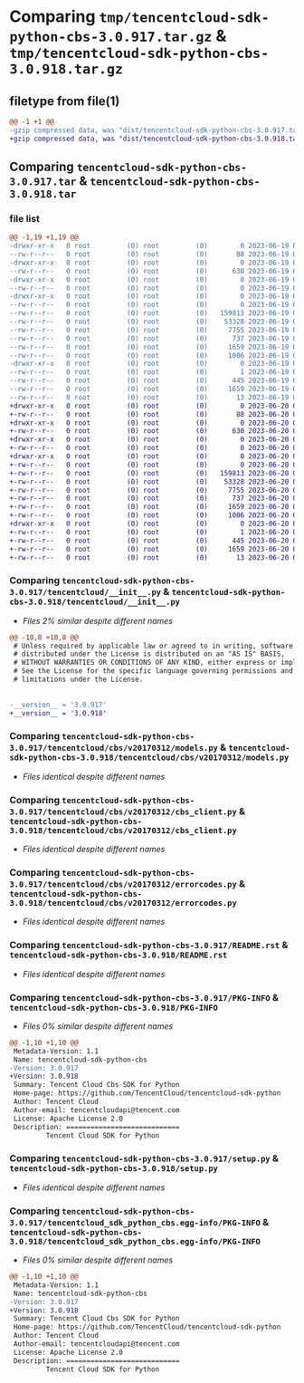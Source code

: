 # Comparing `tmp/tencentcloud-sdk-python-cbs-3.0.917.tar.gz` & `tmp/tencentcloud-sdk-python-cbs-3.0.918.tar.gz`

## filetype from file(1)

```diff
@@ -1 +1 @@
-gzip compressed data, was "dist/tencentcloud-sdk-python-cbs-3.0.917.tar", last modified: Mon Jun 19 00:19:51 2023, max compression
+gzip compressed data, was "dist/tencentcloud-sdk-python-cbs-3.0.918.tar", last modified: Tue Jun 20 02:35:04 2023, max compression
```

## Comparing `tencentcloud-sdk-python-cbs-3.0.917.tar` & `tencentcloud-sdk-python-cbs-3.0.918.tar`

### file list

```diff
@@ -1,19 +1,19 @@
-drwxr-xr-x   0 root         (0) root         (0)        0 2023-06-19 00:19:51.000000 tencentcloud-sdk-python-cbs-3.0.917/
--rw-r--r--   0 root         (0) root         (0)       88 2023-06-19 00:19:51.000000 tencentcloud-sdk-python-cbs-3.0.917/setup.cfg
-drwxr-xr-x   0 root         (0) root         (0)        0 2023-06-19 00:19:51.000000 tencentcloud-sdk-python-cbs-3.0.917/tencentcloud/
--rw-r--r--   0 root         (0) root         (0)      630 2023-06-19 00:19:51.000000 tencentcloud-sdk-python-cbs-3.0.917/tencentcloud/__init__.py
-drwxr-xr-x   0 root         (0) root         (0)        0 2023-06-19 00:19:51.000000 tencentcloud-sdk-python-cbs-3.0.917/tencentcloud/cbs/
--rw-r--r--   0 root         (0) root         (0)        0 2023-06-19 00:19:51.000000 tencentcloud-sdk-python-cbs-3.0.917/tencentcloud/cbs/__init__.py
-drwxr-xr-x   0 root         (0) root         (0)        0 2023-06-19 00:19:51.000000 tencentcloud-sdk-python-cbs-3.0.917/tencentcloud/cbs/v20170312/
--rw-r--r--   0 root         (0) root         (0)        0 2023-06-19 00:19:51.000000 tencentcloud-sdk-python-cbs-3.0.917/tencentcloud/cbs/v20170312/__init__.py
--rw-r--r--   0 root         (0) root         (0)   159813 2023-06-19 00:19:51.000000 tencentcloud-sdk-python-cbs-3.0.917/tencentcloud/cbs/v20170312/models.py
--rw-r--r--   0 root         (0) root         (0)    53328 2023-06-19 00:19:51.000000 tencentcloud-sdk-python-cbs-3.0.917/tencentcloud/cbs/v20170312/cbs_client.py
--rw-r--r--   0 root         (0) root         (0)     7755 2023-06-19 00:19:51.000000 tencentcloud-sdk-python-cbs-3.0.917/tencentcloud/cbs/v20170312/errorcodes.py
--rw-r--r--   0 root         (0) root         (0)      737 2023-06-19 00:19:51.000000 tencentcloud-sdk-python-cbs-3.0.917/README.rst
--rw-r--r--   0 root         (0) root         (0)     1659 2023-06-19 00:19:51.000000 tencentcloud-sdk-python-cbs-3.0.917/PKG-INFO
--rw-r--r--   0 root         (0) root         (0)     1006 2023-06-19 00:19:51.000000 tencentcloud-sdk-python-cbs-3.0.917/setup.py
-drwxr-xr-x   0 root         (0) root         (0)        0 2023-06-19 00:19:51.000000 tencentcloud-sdk-python-cbs-3.0.917/tencentcloud_sdk_python_cbs.egg-info/
--rw-r--r--   0 root         (0) root         (0)        1 2023-06-19 00:19:51.000000 tencentcloud-sdk-python-cbs-3.0.917/tencentcloud_sdk_python_cbs.egg-info/dependency_links.txt
--rw-r--r--   0 root         (0) root         (0)      445 2023-06-19 00:19:51.000000 tencentcloud-sdk-python-cbs-3.0.917/tencentcloud_sdk_python_cbs.egg-info/SOURCES.txt
--rw-r--r--   0 root         (0) root         (0)     1659 2023-06-19 00:19:51.000000 tencentcloud-sdk-python-cbs-3.0.917/tencentcloud_sdk_python_cbs.egg-info/PKG-INFO
--rw-r--r--   0 root         (0) root         (0)       13 2023-06-19 00:19:51.000000 tencentcloud-sdk-python-cbs-3.0.917/tencentcloud_sdk_python_cbs.egg-info/top_level.txt
+drwxr-xr-x   0 root         (0) root         (0)        0 2023-06-20 02:35:04.000000 tencentcloud-sdk-python-cbs-3.0.918/
+-rw-r--r--   0 root         (0) root         (0)       88 2023-06-20 02:35:04.000000 tencentcloud-sdk-python-cbs-3.0.918/setup.cfg
+drwxr-xr-x   0 root         (0) root         (0)        0 2023-06-20 02:35:04.000000 tencentcloud-sdk-python-cbs-3.0.918/tencentcloud/
+-rw-r--r--   0 root         (0) root         (0)      630 2023-06-20 02:35:04.000000 tencentcloud-sdk-python-cbs-3.0.918/tencentcloud/__init__.py
+drwxr-xr-x   0 root         (0) root         (0)        0 2023-06-20 02:35:04.000000 tencentcloud-sdk-python-cbs-3.0.918/tencentcloud/cbs/
+-rw-r--r--   0 root         (0) root         (0)        0 2023-06-20 02:35:04.000000 tencentcloud-sdk-python-cbs-3.0.918/tencentcloud/cbs/__init__.py
+drwxr-xr-x   0 root         (0) root         (0)        0 2023-06-20 02:35:04.000000 tencentcloud-sdk-python-cbs-3.0.918/tencentcloud/cbs/v20170312/
+-rw-r--r--   0 root         (0) root         (0)        0 2023-06-20 02:35:04.000000 tencentcloud-sdk-python-cbs-3.0.918/tencentcloud/cbs/v20170312/__init__.py
+-rw-r--r--   0 root         (0) root         (0)   159813 2023-06-20 02:35:04.000000 tencentcloud-sdk-python-cbs-3.0.918/tencentcloud/cbs/v20170312/models.py
+-rw-r--r--   0 root         (0) root         (0)    53328 2023-06-20 02:35:04.000000 tencentcloud-sdk-python-cbs-3.0.918/tencentcloud/cbs/v20170312/cbs_client.py
+-rw-r--r--   0 root         (0) root         (0)     7755 2023-06-20 02:35:04.000000 tencentcloud-sdk-python-cbs-3.0.918/tencentcloud/cbs/v20170312/errorcodes.py
+-rw-r--r--   0 root         (0) root         (0)      737 2023-06-20 02:35:04.000000 tencentcloud-sdk-python-cbs-3.0.918/README.rst
+-rw-r--r--   0 root         (0) root         (0)     1659 2023-06-20 02:35:04.000000 tencentcloud-sdk-python-cbs-3.0.918/PKG-INFO
+-rw-r--r--   0 root         (0) root         (0)     1006 2023-06-20 02:35:04.000000 tencentcloud-sdk-python-cbs-3.0.918/setup.py
+drwxr-xr-x   0 root         (0) root         (0)        0 2023-06-20 02:35:04.000000 tencentcloud-sdk-python-cbs-3.0.918/tencentcloud_sdk_python_cbs.egg-info/
+-rw-r--r--   0 root         (0) root         (0)        1 2023-06-20 02:35:04.000000 tencentcloud-sdk-python-cbs-3.0.918/tencentcloud_sdk_python_cbs.egg-info/dependency_links.txt
+-rw-r--r--   0 root         (0) root         (0)      445 2023-06-20 02:35:04.000000 tencentcloud-sdk-python-cbs-3.0.918/tencentcloud_sdk_python_cbs.egg-info/SOURCES.txt
+-rw-r--r--   0 root         (0) root         (0)     1659 2023-06-20 02:35:04.000000 tencentcloud-sdk-python-cbs-3.0.918/tencentcloud_sdk_python_cbs.egg-info/PKG-INFO
+-rw-r--r--   0 root         (0) root         (0)       13 2023-06-20 02:35:04.000000 tencentcloud-sdk-python-cbs-3.0.918/tencentcloud_sdk_python_cbs.egg-info/top_level.txt
```

### Comparing `tencentcloud-sdk-python-cbs-3.0.917/tencentcloud/__init__.py` & `tencentcloud-sdk-python-cbs-3.0.918/tencentcloud/__init__.py`

 * *Files 2% similar despite different names*

```diff
@@ -10,8 +10,8 @@
 # Unless required by applicable law or agreed to in writing, software
 # distributed under the License is distributed on an "AS IS" BASIS,
 # WITHOUT WARRANTIES OR CONDITIONS OF ANY KIND, either express or implied.
 # See the License for the specific language governing permissions and
 # limitations under the License.
 
 
-__version__ = '3.0.917'
+__version__ = '3.0.918'
```

### Comparing `tencentcloud-sdk-python-cbs-3.0.917/tencentcloud/cbs/v20170312/models.py` & `tencentcloud-sdk-python-cbs-3.0.918/tencentcloud/cbs/v20170312/models.py`

 * *Files identical despite different names*

### Comparing `tencentcloud-sdk-python-cbs-3.0.917/tencentcloud/cbs/v20170312/cbs_client.py` & `tencentcloud-sdk-python-cbs-3.0.918/tencentcloud/cbs/v20170312/cbs_client.py`

 * *Files identical despite different names*

### Comparing `tencentcloud-sdk-python-cbs-3.0.917/tencentcloud/cbs/v20170312/errorcodes.py` & `tencentcloud-sdk-python-cbs-3.0.918/tencentcloud/cbs/v20170312/errorcodes.py`

 * *Files identical despite different names*

### Comparing `tencentcloud-sdk-python-cbs-3.0.917/README.rst` & `tencentcloud-sdk-python-cbs-3.0.918/README.rst`

 * *Files identical despite different names*

### Comparing `tencentcloud-sdk-python-cbs-3.0.917/PKG-INFO` & `tencentcloud-sdk-python-cbs-3.0.918/PKG-INFO`

 * *Files 0% similar despite different names*

```diff
@@ -1,10 +1,10 @@
 Metadata-Version: 1.1
 Name: tencentcloud-sdk-python-cbs
-Version: 3.0.917
+Version: 3.0.918
 Summary: Tencent Cloud Cbs SDK for Python
 Home-page: https://github.com/TencentCloud/tencentcloud-sdk-python
 Author: Tencent Cloud
 Author-email: tencentcloudapi@tencent.com
 License: Apache License 2.0
 Description: ============================
         Tencent Cloud SDK for Python
```

### Comparing `tencentcloud-sdk-python-cbs-3.0.917/setup.py` & `tencentcloud-sdk-python-cbs-3.0.918/setup.py`

 * *Files identical despite different names*

### Comparing `tencentcloud-sdk-python-cbs-3.0.917/tencentcloud_sdk_python_cbs.egg-info/PKG-INFO` & `tencentcloud-sdk-python-cbs-3.0.918/tencentcloud_sdk_python_cbs.egg-info/PKG-INFO`

 * *Files 0% similar despite different names*

```diff
@@ -1,10 +1,10 @@
 Metadata-Version: 1.1
 Name: tencentcloud-sdk-python-cbs
-Version: 3.0.917
+Version: 3.0.918
 Summary: Tencent Cloud Cbs SDK for Python
 Home-page: https://github.com/TencentCloud/tencentcloud-sdk-python
 Author: Tencent Cloud
 Author-email: tencentcloudapi@tencent.com
 License: Apache License 2.0
 Description: ============================
         Tencent Cloud SDK for Python
```

